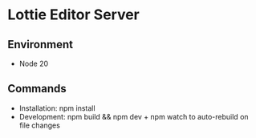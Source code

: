 # Lottie Editor Server

## Environment
* Node 20

## Commands
* Installation: npm install
* Development: npm build && npm dev + npm watch to auto-rebuild on file changes